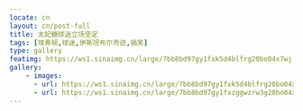 ```yaml
---
locate: cn
layout: cn/post-full
title: 太妃糖球迷立场坚定
tags: [埃弗顿,球迷,伊斯坦布尔奇迹,搞笑]
type: gallery
featimg: https://ws1.sinaimg.cn/large/7bb8bd97gy1fxk5d4blfrg20bo04x7wj.gif
gallery:
    - images:
      - url: https://ws1.sinaimg.cn/large/7bb8bd97gy1fxk5d4blfrg20bo04x7wj.gif
      - url: https://ws1.sinaimg.cn/large/7bb8bd97gy1fxzggwzrw3g20bo04xhdu.gif
---
```

